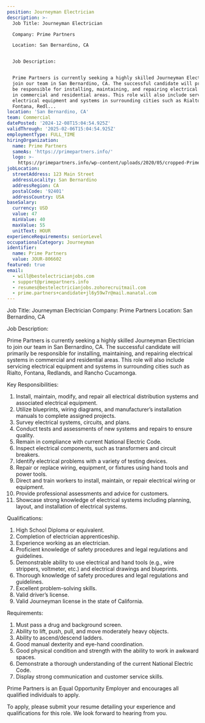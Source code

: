 ```yaml
---
position: Journeyman Electrician
description: >-
  Job Title: Journeyman Electrician 

  Company: Prime Partners 

  Location: San Bernardino, CA


  Job Description:


  Prime Partners is currently seeking a highly skilled Journeyman Electrician to
  join our team in San Bernardino, CA. The successful candidate will primarily
  be responsible for installing, maintaining, and repairing electrical systems
  in commercial and residential areas. This role will also include servicing
  electrical equipment and systems in surrounding cities such as Rialto,
  Fontana, Redl...
location: 'San Bernardino, CA'
team: Commercial
datePosted: '2024-12-08T15:04:54.925Z'
validThrough: '2025-02-06T15:04:54.925Z'
employmentType: FULL_TIME
hiringOrganization:
  name: Prime Partners
  sameAs: 'https://primepartners.info/'
  logo: >-
    https://primepartners.info/wp-content/uploads/2020/05/cropped-Prime-Partners-Logo-NO-BG-1-1.png
jobLocation:
  streetAddress: 123 Main Street
  addressLocality: San Bernardino
  addressRegion: CA
  postalCode: '92401'
  addressCountry: USA
baseSalary:
  currency: USD
  value: 47
  minValue: 40
  maxValue: 55
  unitText: HOUR
experienceRequirements: seniorLevel
occupationalCategory: Journeyman
identifier:
  name: Prime Partners
  value: JOUR-806602
featured: true
email:
  - will@bestelectricianjobs.com
  - support@primepartners.info
  - resumes@bestelectricianjobs.zohorecruitmail.com
  - prime.partners+candidate+jl6y59w7r@mail.manatal.com
---
```




Job Title: Journeyman Electrician 
Company: Prime Partners 
Location: San Bernardino, CA

Job Description:

Prime Partners is currently seeking a highly skilled Journeyman Electrician to join our team in San Bernardino, CA. The successful candidate will primarily be responsible for installing, maintaining, and repairing electrical systems in commercial and residential areas. This role will also include servicing electrical equipment and systems in surrounding cities such as Rialto, Fontana, Redlands, and Rancho Cucamonga.

Key Responsibilities:

1. Install, maintain, modify, and repair all electrical distribution systems and associated electrical equipment.
2. Utilize blueprints, wiring diagrams, and manufacturer’s installation manuals to complete assigned projects.
3. Survey electrical systems, circuits, and plans.
4. Conduct tests and assessments of new systems and repairs to ensure quality.
5. Remain in compliance with current National Electric Code.
6. Inspect electrical components, such as transformers and circuit breakers.
7. Identify electrical problems with a variety of testing devices.
8. Repair or replace wiring, equipment, or fixtures using hand tools and power tools.
9. Direct and train workers to install, maintain, or repair electrical wiring or equipment.
10. Provide professional assessments and advice for customers.
11. Showcase strong knowledge of electrical systems including planning, layout, and installation of electrical systems.

Qualifications:

1. High School Diploma or equivalent.
2. Completion of electrician apprenticeship.
3. Experience working as an electrician.
4. Proficient knowledge of safety procedures and legal regulations and guidelines.
5. Demonstrable ability to use electrical and hand tools (e.g., wire strippers, voltmeter, etc.) and electrical drawings and blueprints.
6. Thorough knowledge of safety procedures and legal regulations and guidelines.
7. Excellent problem-solving skills.
8. Valid driver’s license.
9. Valid Journeyman license in the state of California.

Requirements:

1. Must pass a drug and background screen.
2. Ability to lift, push, pull, and move moderately heavy objects.
3. Ability to ascend/descend ladders.
4. Good manual dexterity and eye-hand coordination.
5. Good physical condition and strength with the ability to work in awkward spaces.
6. Demonstrate a thorough understanding of the current National Electric Code.
7. Display strong communication and customer service skills.

Prime Partners is an Equal Opportunity Employer and encourages all qualified individuals to apply.

To apply, please submit your resume detailing your experience and qualifications for this role. We look forward to hearing from you.